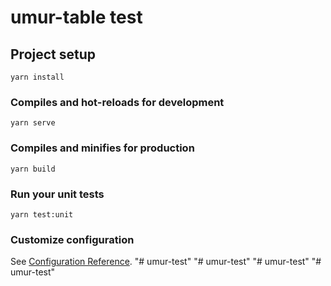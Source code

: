 # umur-table test

## Project setup
```
yarn install
```

### Compiles and hot-reloads for development
```
yarn serve
```

### Compiles and minifies for production
```
yarn build
```

### Run your unit tests
```
yarn test:unit
```

### Customize configuration
See [Configuration Reference](https://cli.vuejs.org/config/).
"# umur-test" 
"# umur-test" 
"# umur-test" 
"# umur-test" 

